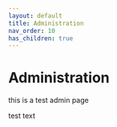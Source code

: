 ```yaml
---
layout: default
title: Administration
nav_order: 10
has_children: true
---
```


# Administration

this is a test admin page

test text

